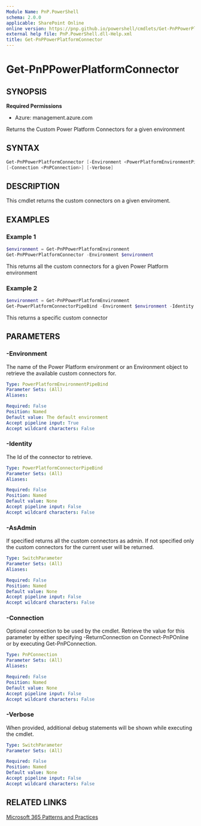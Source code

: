 ```yaml
---
Module Name: PnP.PowerShell
schema: 2.0.0
applicable: SharePoint Online
online version: https://pnp.github.io/powershell/cmdlets/Get-PnPPowerPlatformConnector.html
external help file: PnP.PowerShell.dll-Help.xml
title: Get-PnPPowerPlatformConnector
---
```

  
# Get-PnPPowerPlatformConnector

## SYNOPSIS

**Required Permissions**

* Azure: management.azure.com

Returns the Custom Power Platform Connectors for a given environment

## SYNTAX

```powershell
Get-PnPPowerPlatformConnector [-Environment <PowerPlatformEnvironmentPipeBind>] [-AsAdmin] [-Identity <PowerPlatformConnectorPipeBind>] 
[-Connection <PnPConnection>] [-Verbose]
```

## DESCRIPTION
This cmdlet returns the custom connectors on a given enviroment.

## EXAMPLES

### Example 1
```powershell
$environment = Get-PnPPowerPlatformEnvironment
Get-PnPPowerPlatformConnector -Environment $environment
```
This returns all the custom connectors for a given Power Platform environment

### Example 2
```powershell
$environment = Get-PnPPowerPlatformEnvironment
Get-PowerPlatformConnectorPipeBind -Environment $environment -Identity fba63225-baf9-4d76-86a1-1b42c917a182
```
This returns a specific custom connector

## PARAMETERS

### -Environment
The name of the Power Platform environment or an Environment object to retrieve the available custom connectors for.

```yaml
Type: PowerPlatformEnvironmentPipeBind
Parameter Sets: (All)
Aliases:

Required: False
Position: Named
Default value: The default environment
Accept pipeline input: True
Accept wildcard characters: False
```

### -Identity
The Id of the connector to retrieve.

```yaml
Type: PowerPlatformConnectorPipeBind
Parameter Sets: (All)
Aliases:

Required: False
Position: Named
Default value: None
Accept pipeline input: False
Accept wildcard characters: False
```

### -AsAdmin
If specified returns all the custom connectors as admin. If not specified only the custom connectors for the current user will be returned.

```yaml
Type: SwitchParameter
Parameter Sets: (All)
Aliases:

Required: False
Position: Named
Default value: None
Accept pipeline input: False
Accept wildcard characters: False
```

### -Connection
Optional connection to be used by the cmdlet.
Retrieve the value for this parameter by either specifying -ReturnConnection on Connect-PnPOnline or by executing Get-PnPConnection.

```yaml
Type: PnPConnection
Parameter Sets: (All)
Aliases:

Required: False
Position: Named
Default value: None
Accept pipeline input: False
Accept wildcard characters: False
```

### -Verbose
When provided, additional debug statements will be shown while executing the cmdlet.

```yaml
Type: SwitchParameter
Parameter Sets: (All)

Required: False
Position: Named
Default value: None
Accept pipeline input: False
Accept wildcard characters: False
```

## RELATED LINKS

[Microsoft 365 Patterns and Practices](https://aka.ms/m365pnp)